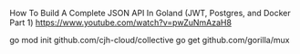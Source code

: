 How To Build A Complete JSON API In Goland (JWT, Postgres, and Docker Part 1)
https://www.youtube.com/watch?v=pwZuNmAzaH8

go mod init github.com/cjh-cloud/collective
go get github.com/gorilla/mux
